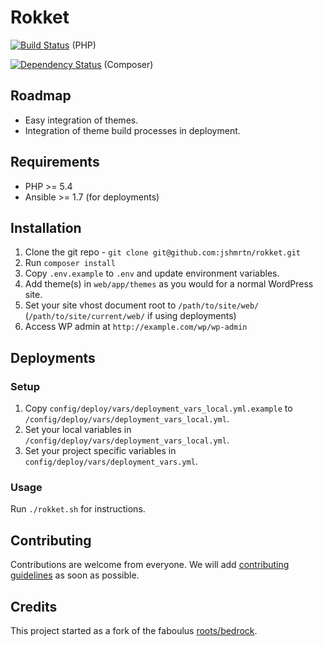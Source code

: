 # Rokket
[![Build Status](https://travis-ci.org/jshmrtn/rokket.svg)](https://travis-ci.org/jshmrtn/rokket) (PHP)

[![Dependency Status](https://www.versioneye.com/user/projects/561b7b5ea193340f280012df/badge.svg?style=flat)](https://www.versioneye.com/user/projects/561b7b5ea193340f280012df) (Composer)

## Roadmap
* Easy integration of themes.
* Integration of theme build processes in deployment.

## Requirements

* PHP >= 5.4
* Ansible >= 1.7 (for deployments)

## Installation

1. Clone the git repo - `git clone git@github.com:jshmrtn/rokket.git`
2. Run `composer install`
3. Copy `.env.example` to `.env` and update environment variables.
4. Add theme(s) in `web/app/themes` as you would for a normal WordPress site.
4. Set your site vhost document root to `/path/to/site/web/` (`/path/to/site/current/web/` if using deployments)
5. Access WP admin at `http://example.com/wp/wp-admin`

## Deployments

### Setup
1. Copy `config/deploy/vars/deployment_vars_local.yml.example` to `/config/deploy/vars/deployment_vars_local.yml`.
2. Set your local variables in `/config/deploy/vars/deployment_vars_local.yml`.
3. Set your project specific variables in `config/deploy/vars/deployment_vars.yml`.

### Usage
Run `./rokket.sh` for instructions.

## Contributing

Contributions are welcome from everyone. We will add [contributing guidelines](CONTRIBUTING.md) as soon as possible.

## Credits

This project started as a fork of the faboulus [roots/bedrock](https://github.com/roots/bedrock).